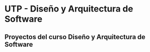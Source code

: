 # __UTP - Diseño y Arquitectura de Software__

## Proyectos del curso Diseño y Arquitectura de Software
